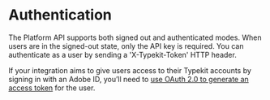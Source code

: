 # Authentication

The Platform API supports both signed out and authenticated modes. When users are in the signed-out state, only the API key is required. You can authenticate as a user by sending a 'X-Typekit-Token' HTTP header.

If your integration aims to give users access to their Typekit accounts by signing in with an Adobe ID, you’ll need to [use OAuth 2.0 to generate an access token](https://www.adobe.io/authentication/auth-methods.html#!adobeio/adobeio-documentation/master/auth/OAuth2.0Endpoints/web-oauth2.0-guide.md) for the user.
